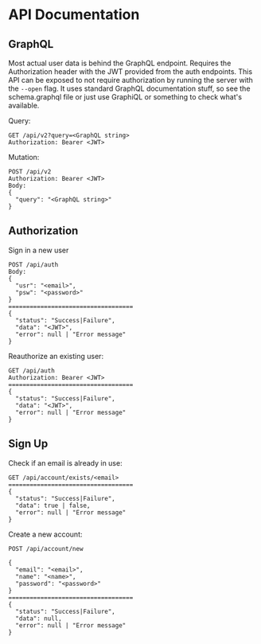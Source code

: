 # API Documentation

## GraphQL

Most actual user data is behind the GraphQL endpoint. Requires the Authorization header with the
JWT provided from the auth endpoints. This API can be exposed to not require authorization by
running the server with the `--open` flag. It uses standard GraphQL documentation stuff, so see the
schema.graphql file or just use GraphiQL or something to check what's available.

Query:
```
GET /api/v2?query=<GraphQL string>
Authorization: Bearer <JWT>
```

Mutation:
```
POST /api/v2
Authorization: Bearer <JWT>
Body:
{
  "query": "<GraphQL string>"
}
```

## Authorization

Sign in a new user
```
POST /api/auth
Body:
{
  "usr": "<email>",
  "psw": "<password>"
}
===================================
{
  "status": "Success|Failure",
  "data": "<JWT>",
  "error": null | "Error message"
}
```

Reauthorize an existing user:
```
GET /api/auth
Authorization: Bearer <JWT>
===================================
{
  "status": "Success|Failure",
  "data": "<JWT>",
  "error": null | "Error message"
}
```

## Sign Up

Check if an email is already in use:
```
GET /api/account/exists/<email>
===================================
{
  "status": "Success|Failure",
  "data": true | false,
  "error": null | "Error message"
}
```

Create a new account:
```
POST /api/account/new

{
  "email": "<email>",
  "name": "<name>",
  "password": "<password>"
}
===================================
{
  "status": "Success|Failure",
  "data": null,
  "error": null | "Error message"
}
```
